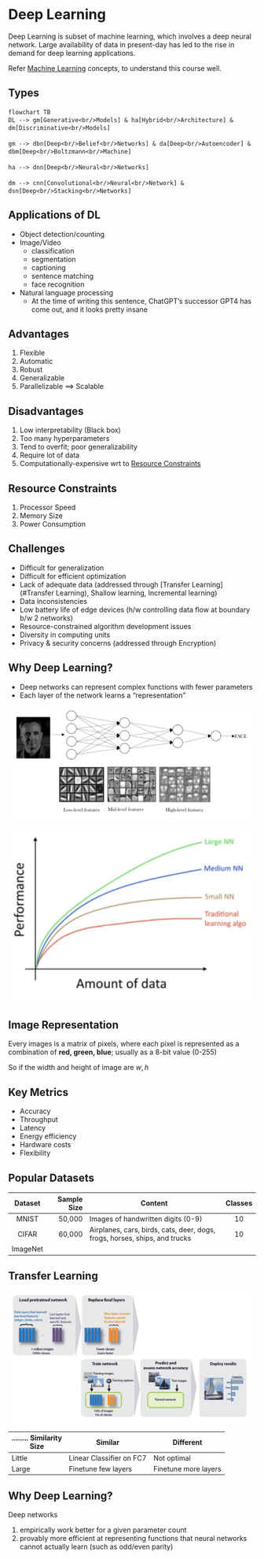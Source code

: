 # Deep Learning

Deep Learning is subset of machine learning, which involves a deep neural network. Large availability of data in present-day has led to the rise in demand for deep learning applications.

Refer [Machine Learning](./../Machine_Learning/) concepts, to understand this course well.

## Types

```mermaid
flowchart TB
DL --> gm[Generative<br/>Models] & ha[Hybrid<br/>Architecture] & dm[Discriminative<br/>Models]

gm --> dbn[Deep<br/>Belief<br/>Networks] & da[Deep<br/>Autoencoder] & dbm[Deep<br/>Boltzmann<br/>Machine]

ha --> dnn[Deep<br/>Neural<br/>Networks]

dm --> cnn[Convolutional<br/>Neural<br/>Network] & dsn[Deep<br/>Stacking<br/>Networks]
```

## Applications of DL

- Object detection/counting
- Image/Video
  - classification
  - segmentation
  - captioning
  - sentence matching
  - face recognition
- Natural language processing
  - At the time of writing this sentence, ChatGPT’s successor GPT4 has come out, and it looks pretty insane

## Advantages

1. Flexible
2. Automatic
3. Robust
4. Generalizable
5. Parallelizable $\implies$ Scalable

## Disadvantages

1. Low interpretability (Black box)
2. Too many hyperparameters
3. Tend to overfit; poor generalizability
4. Require lot of data
5. Computationally-expensive wrt to [Resource Constraints](#Resource-Constraints)

## Resource Constraints

1. Processor Speed
2. Memory Size
3. Power Consumption

## Challenges

- Difficult for generalization
- Difficult for efficient optimization
- Lack of adequate data (addressed through [Transfer Learning](#Transfer Learning), Shallow learning, Incremental learning)
- Data inconsistencies
- Low battery life of edge devices (h/w controlling data flow at boundary b/w 2 networks)
- Resource-constrained algorithm development issues
- Diversity in computing units
- Privacy & security concerns (addressed through Encryption)

## Why Deep Learning?

- Deep networks can represent complex functions with fewer parameters
- Each layer of the network learns a “representation”

![image-20240710182558173](./assets/image-20240710182558173.png)

![image-20240710182724425](./assets/image-20240710182724425.png)

## Image Representation

Every images is a matrix of pixels, where each pixel is represented as a combination of **red, green, blue**; usually as a 8-bit value (0-255)

So if the width and height of image are $w, h$

## Key Metrics

- Accuracy
- Throughput
- Latency
- Energy efficiency
- Hardware costs
- Flexibility

## Popular Datasets

| Dataset  | Sample Size | Content                                                                    | Classes |
| :------: | ----------: | -------------------------------------------------------------------------- | :-----: |
|  MNIST   |      50,000 | Images of handwritten digits (0-9)                                         |   10    |
|  CIFAR   |      60,000 | Airplanes, cars, birds, cats, deer, dogs, frogs, horses, ships, and trucks |   10    |
| ImageNet |             |                                                                            |         |

## Transfer Learning

![image-20230527151527131](./../assets/image-20230527151527131.png)


| ......... Similarity<br>Size | Similar                  | Different            |
| ---------------------------- | ------------------------ | -------------------- |
| Little                       | Linear Classifier on FC7 | Not optimal          |
| Large                        | Finetune few layers      | Finetune more layers |

## Why Deep Learning?

Deep networks

1. empirically work better for a given parameter count
2. provably more efficient at representing functions that neural networks cannot actually learn (such as odd/even parity)


